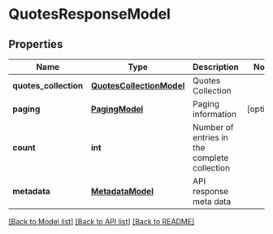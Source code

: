 # QuotesResponseModel

## Properties
Name | Type | Description | Notes
------------ | ------------- | ------------- | -------------
**quotes_collection** | [**QuotesCollectionModel**](QuotesCollectionModel.md) | Quotes Collection | 
**paging** | [**PagingModel**](PagingModel.md) | Paging information | [optional] 
**count** | **int** | Number of entries in the complete collection | 
**metadata** | [**MetadataModel**](MetadataModel.md) | API response meta data | 

[[Back to Model list]](../README.md#documentation-for-models) [[Back to API list]](../README.md#documentation-for-api-endpoints) [[Back to README]](../README.md)


